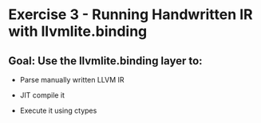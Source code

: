 # Exercise 3 - Running Handwritten IR with llvmlite.binding

## Goal: Use the llvmlite.binding layer to:

- Parse manually written LLVM IR

- JIT compile it

- Execute it using ctypes